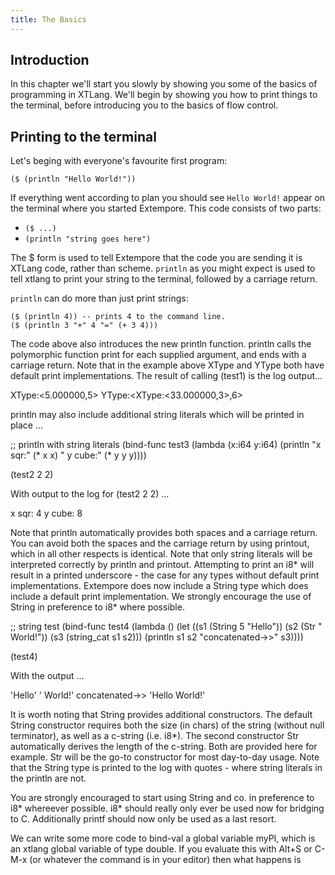 ```yaml
---
title: The Basics
---
```


## Introduction

In this chapter we'll start you slowly by showing you some of the basics of programming in XTLang. We'll begin by showing you how to print things to the terminal, before introducing you to the basics of flow control.

## Printing to the terminal

Let's beging with everyone's favourite first program:

~~~~ xtlang
($ (println "Hello World!"))
~~~~

If everything went according to plan you should see `Hello World!` appear on the terminal where you started Extempore. This code consists of two parts:

+ ```($ ...)```
+ ```(println "string goes here")```

The $ form is used to tell Extempore that the code you are sending it is XTLang code, rather than scheme. `println` as you might expect is used to tell xtlang to print your string to the terminal, followed by a carriage return.

`println` can do more than just print strings:

~~~~ xtlang
($ (println 4)) -- prints 4 to the command line.
($ (println 3 "+" 4 "=" (+ 3 4)))
~~~~

The code above also introduces the new println function. println calls the polymorphic function print for each supplied argument, and ends with a carriage return. Note that in the example above XType and YType both have default print implementations. The result of calling (test1) is the log output…

XType:<5.000000,5> YType:<XType:<33.000000,3>,6>

println may also include additional string literals which will be printed in place …

;; println with string literals
(bind-func test3
  (lambda (x:i64 y:i64)
    (println "x sqr:" (* x x) " y cube:" (* y y y))))

(test2 2 2)

With output to the log for (test2 2 2) …

x sqr: 4  y cube: 8

Note that println automatically provides both spaces and a carriage return. You can avoid both the spaces and the carriage return by using printout, which in all other respects is identical. Note that only string literals will be interpreted correctly by println and printout. Attempting to print an i8* will result in a printed underscore - the case for any types without default print implementations. Extempore does now include a String type which does include a default print implementation. We strongly encourage the use of String in preference to i8* where possible.

;; string test
(bind-func test4
  (lambda ()
    (let ((s1 (String 5 "Hello"))
          (s2 (Str " World!"))
          (s3 (string_cat s1 s2)))
      (println s1 s2 "concatenated->>" s3))))

(test4)

With the output …

'Hello' ' World!' concatenated->> 'Hello World!'

It is worth noting that String provides additional constructors. The default String constructor requires both the size (in chars) of the string (without null terminator), as well as a c-string (i.e. i8*). The second constructor Str automatically derives the length of the c-string. Both are provided here for example. Str will be the go-to constructor for most day-to-day usage. Note that the String type is printed to the log with quotes - where string literals in the println are not.

You are strongly encouraged to start using String and co. in preference to i8* whereever possible. i8* should really only ever be used now for bridging to C. Additionally printf should now only be used as a last resort.





We can write some more code to bind-val a global variable myPI, which is an xtlang global variable of type double. If you evaluate this with Alt+S or C-M-x (or whatever the command is in your editor) then what happens is
